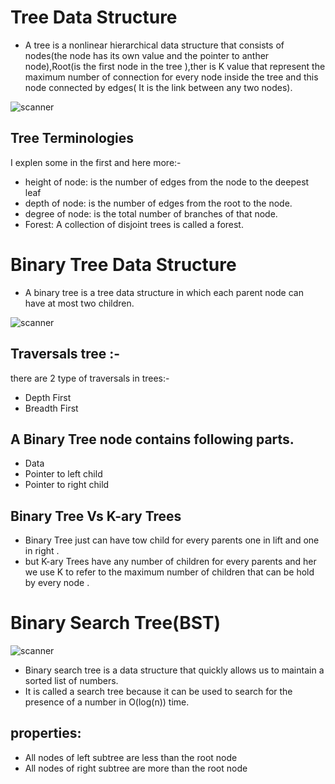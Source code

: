 # Tree Data Structure



- A tree is a nonlinear hierarchical data structure that consists of nodes(the node has its own value and the pointer to anther node),Root(is the first node in the tree ),ther is K value that represent the maximum number of connection for every node inside the tree and this node  connected by edges( It is the link between any two nodes).

![scanner](https://miro.medium.com/max/1194/1*ziYvZzrttFYMXkkV9u66jw.png)


## Tree Terminologies
I explen some in the first and here more:-
-  height of node: is the number of edges from the node to the deepest leaf
- depth of node: is the number of edges from the root to the node.
-  degree of node: is the total number of branches of that node.
-  Forest: A collection of disjoint trees is called a forest.

# Binary Tree Data Structure
- A binary tree is a tree data structure in which each parent node can have at most two children.

![scanner](https://cdn.programiz.com/sites/tutorial2program/files/binary-tree_0.png)

## Traversals tree :-
there are 2 type of traversals in trees:-
* Depth First
* Breadth First

## A Binary Tree node contains following parts.
- Data
- Pointer to left child
- Pointer to right child

## Binary Tree Vs K-ary Trees
* Binary Tree just can have tow child for every parents one in lift and one in right .
* but K-ary Trees  have any number of children for every parents and her we use K to refer to the maximum number of children that can be hold by every node .
# Binary Search Tree(BST)
![scanner](https://www.gatevidyalay.com/wp-content/uploads/2018/07/Binary-Search-Tree-Example.png)

- Binary search tree is a data structure that quickly allows us to maintain a sorted list of numbers.
- It is called a search tree because it can be used to search for the presence of a number in O(log(n)) time.

## properties:
- All nodes of left subtree are less than the root node
- All nodes of right subtree are more than the root node
